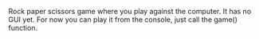 Rock paper scissors game where you play against the computer.
It has no GUI yet. For now you can play it from the console, just call the game() function.